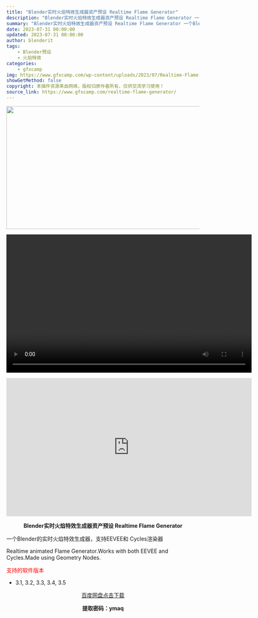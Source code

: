 ```yaml
---
title: "Blender实时火焰特效生成器资产预设 Realtime Flame Generator"
description: "Blender实时火焰特效生成器资产预设 Realtime Flame Generator 一个Blender的实时火焰特效生成器，支持EEVEE和 Cycles渲染器 Realtime animat..."
summary: "Blender实时火焰特效生成器资产预设 Realtime Flame Generator 一个Blender的实时火焰特效生成器，支持EEVEE和 Cycles渲染器 Realtime animat..."
date: 2023-07-31 00:00:00
updated: 2023-07-31 00:00:00
author: blenderit
tags: 
    - Blender预设
    - 火焰特效
categories:
    - gfxcamp
img: https://www.gfxcamp.com/wp-content/uploads/2023/07/Realtime-Flame-Generator.jpg
showGetMethod: false
copyright: 本插件资源来自网络，版权归原作者所有，仅供交流学习使用！
source_link: https://www.gfxcamp.com/realtime-flame-generator/
---
```

<div><p><img decoding="async" class="aligncenter size-full wp-image-114021" src="https://www.gfxcamp.com/wp-content/uploads/2023/07/Realtime-Flame-Generator.jpg" data-src="https://www.gfxcamp.com/wp-content/uploads/2023/07/Realtime-Flame-Generator.jpg" alt="" width="640" height="320" data-srcset="https://www.gfxcamp.com/wp-content/uploads/2023/07/Realtime-Flame-Generator.jpg 640w, https://www.gfxcamp.com/wp-content/uploads/2023/07/Realtime-Flame-Generator-150x75.jpg 150w" data-sizes="(max-width: 640px) 100vw, 640px"><br>
</p><center><div style="width: 640px;" class="wp-video"><!--[if lt IE 9]><script>document.createElement('video');</script><![endif]-->
<video class="wp-video-shortcode" id="video-114023-1" width="640" height="360" preload="true" controls="controls"><source type="video/mp4" src="http://cloud.video.taobao.com/play/u/null/p/1/e/6/t/1/421805927019.mp4?_=1"></source><a href="http://cloud.video.taobao.com/play/u/null/p/1/e/6/t/1/421805927019.mp4">http://cloud.video.taobao.com/play/u/null/p/1/e/6/t/1/421805927019.mp4</a></video></div></center><p style="text-align: center;"><iframe loading="lazy" src="https://player.youku.com/embed/XNTk5MTM3NDc4OA==" width="640" height="360" frameborder="0" allowfullscreen="allowfullscreen" data-mce-fragment="1"></iframe></p><p style="text-align: center;"><strong>Blender实时火焰特效生成器资产预设 Realtime Flame Generator</strong></p><p>一个Blender的实时火焰特效生成器，支持EEVEE和 Cycles渲染器</p><p>Realtime animated Flame Generator.Works with both EEVEE and Cycles.Made using Geometry Nodes.</p><p><span style="color: #ff0000;">支持的软件版本</span></p><ul>
<li>3.1, 3.2, 3.3, 3.4, 3.5</li>
</ul><p style="text-align: center;"><a class="maxbutton-3 maxbutton maxbutton-baidu" target="_blank" rel="noopener" href="https://pan.baidu.com/s/15OdGzUMFatb4Wz1sFFSd_w?pwd=ymaq"><span class="mb-text">百度网盘点击下载</span></a></p><p style="text-align: center;"><strong>提取密码：ymaq</strong></p></div>